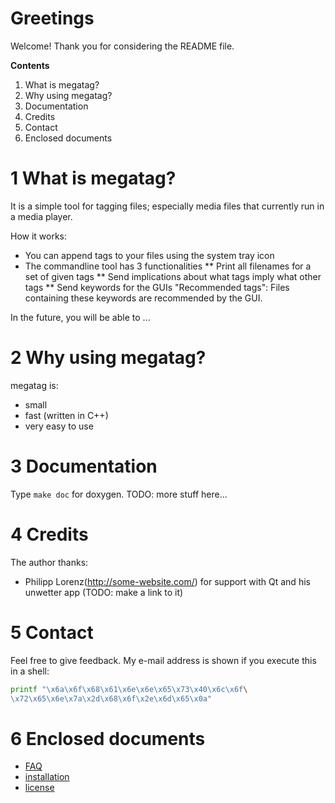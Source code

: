 # Greetings
Welcome! Thank you for considering the README file.

**Contents**
  1. What is megatag?
  2. Why using megatag?
  3. Documentation
  4. Credits
  5. Contact
  6. Enclosed documents

# 1 What is megatag?
It is a simple tool for tagging files; especially media files that currently run in
a media player.

How it works:
  * You can append tags to your files using the system tray icon
  * The commandline tool has 3 functionalities
  ** Print all filenames for a set of given tags
  ** Send implications about what tags imply what other tags
  ** Send keywords for the GUIs "Recommended tags": Files containing
     these keywords are recommended by the GUI.

In the future, you will be able to ...

# 2 Why using megatag?
megatag is:
  * small
  * fast (written in C++)
  * very easy to use

# 3 Documentation
Type `make doc` for doxygen. TODO: more stuff here...

# 4 Credits
The author thanks:
  * Philipp Lorenz(http://some-website.com/) for support with Qt and his
    unwetter app (TODO: make a link to it)

# 5 Contact

Feel free to give feedback. My e-mail address is shown if you execute this in
a shell:
```sh
printf "\x6a\x6f\x68\x61\x6e\x6e\x65\x73\x40\x6c\x6f\
\x72\x65\x6e\x7a\x2d\x68\x6f\x2e\x6d\x65\x0a"
```

# 6 Enclosed documents
 * [FAQ](FAQ.md)
 * [installation](INSTALL.md)
 * [license](LICENSE.txt)

